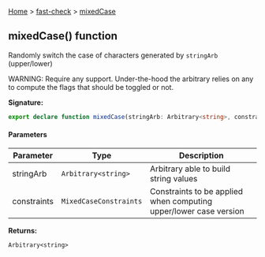 [Home](/) &gt; [fast-check](../fast-check.md) &gt; [mixedCase](mixedCase_1.md)

## mixedCase() function

Randomly switch the case of characters generated by `stringArb` (upper/lower)

WARNING: Require any support. Under-the-hood the arbitrary relies on any to compute the flags that should be toggled or not.

<b>Signature:</b>

```typescript
export declare function mixedCase(stringArb: Arbitrary<string>, constraints?: MixedCaseConstraints): Arbitrary<string>;
```

#### Parameters

|  Parameter | Type | Description |
|  --- | --- | --- |
|  stringArb | <code>Arbitrary&lt;string&gt;</code> | Arbitrary able to build string values |
|  constraints | <code>MixedCaseConstraints</code> | Constraints to be applied when computing upper/lower case version |

<b>Returns:</b>

`Arbitrary<string>`

